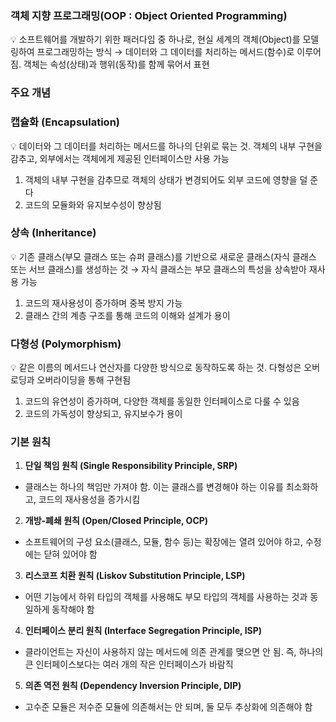 ### 객체 지향 프로그래밍(OOP : Object Oriented Programming)

<aside>
💡 소프트웨어를 개발하기 위한 패러다임 중 하나로, 현실 세계의 객체(Object)를 모델링하여 프로그래밍하는 방식
→ 데이터와 그 데이터를 처리하는 메서드(함수)로 이루어짐. 객체는 속성(상태)과 행위(동작)를 함께 묶어서 표현

</aside>

### 주요 개념

### 캡슐화 (Encapsulation)

<aside>
💡 데이터와 그 데이터를 처리하는 메서드를 하나의 단위로 묶는 것. 객체의 내부 구현을 감추고, 외부에서는 객체에게 제공된 인터페이스만 사용 가능

</aside>

1. 객체의 내부 구현을 감추므로 객체의 상태가 변경되어도 외부 코드에 영향을 덜 준다
2. 코드의 모듈화와 유지보수성이 향상됨

### 상속 (Inheritance)

<aside>
💡 기존 클래스(부모 클래스 또는 슈퍼 클래스)를 기반으로 새로운 클래스(자식 클래스 또는 서브 클래스)를 생성하는 것
→ 자식 클래스는 부모 클래스의 특성을 상속받아 재사용 가능

</aside>

1. 코드의 재사용성이 증가하며 중복 방지 가능
2. 클래스 간의 계층 구조를 통해 코드의 이해와 설계가 용이

### 다형성 (Polymorphism)

<aside>
💡 같은 이름의 메서드나 연산자를 다양한 방식으로 동작하도록 하는 것. 다형성은 오버로딩과 오버라이딩을 통해 구현됨

</aside>

1. 코드의 유연성이 증가하며, 다양한 객체를 동일한 인터페이스로 다룰 수 있음
2. 코드의 가독성이 향상되고, 유지보수가 용이

### 기본 원칙

1. **단일 책임 원칙 (Single Responsibility Principle, SRP)**
- 클래스는 하나의 책임만 가져야 함. 이는 클래스를 변경해야 하는 이유를 최소화하고, 코드의 재사용성을 증가시킴
2. **개방-폐쇄 원칙 (Open/Closed Principle, OCP)**
- 소프트웨어의 구성 요소(클래스, 모듈, 함수 등)는 확장에는 열려 있어야 하고, 수정에는 닫혀 있어야 함
3. **리스코프 치환 원칙 (Liskov Substitution Principle, LSP)**
- 어떤 기능에서 하위 타입의 객체를 사용해도 부모 타입의 객체를 사용하는 것과 동일하게 동작해야 함
4. **인터페이스 분리 원칙 (Interface Segregation Principle, ISP)**
- 클라이언트는 자신이 사용하지 않는 메서드에 의존 관계를 맺으면 안 됨. 즉, 하나의 큰 인터페이스보다는 여러 개의 작은 인터페이스가 바람직
5. **의존 역전 원칙 (Dependency Inversion Principle, DIP)**
- 고수준 모듈은 저수준 모듈에 의존해서는 안 되며, 둘 모두 추상화에 의존해야 함